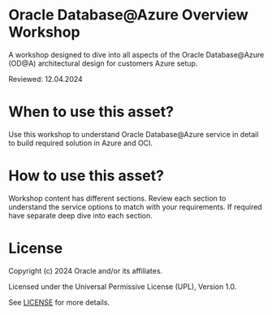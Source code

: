 # Oracle Database@Azure Overview Workshop 
 
A workshop designed to dive into all aspects of the Oracle Database@Azure (OD@A) architectural design for customers Azure setup.
 
Reviewed: 12.04.2024

# When to use this asset?
 
Use this workshop to understand Oracle Database@Azure service in detail to build required solution in Azure and OCI.
 
# How to use this asset?
 
Workshop content has different sections. Review each section to understand the service options to match with your requirements. If required have separate deep dive into each section.
 
# License
 
Copyright (c) 2024 Oracle and/or its affiliates.
 
Licensed under the Universal Permissive License (UPL), Version 1.0.
 
See [LICENSE](https://github.com/oracle-devrel/technology-engineering/blob/main/LICENSE) for more details.
